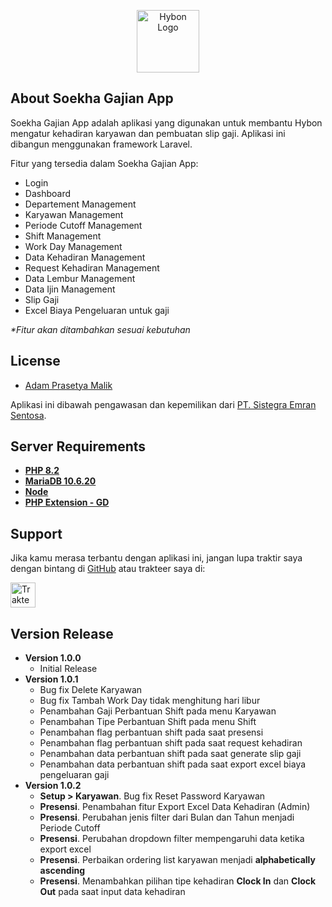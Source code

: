 <p align="center">
    <a href="https://soekha.solusikami.co.id" target="_blank">
        <img src="https://soekha.solusikami.co.id/SOEKHA-MINI-LOGO.jpeg" width="100" alt="Hybon Logo">
    </a>
</p>

## About Soekha Gajian App

Soekha Gajian App adalah aplikasi yang digunakan untuk membantu Hybon mengatur kehadiran karyawan dan pembuatan slip gaji. Aplikasi ini dibangun menggunakan framework Laravel.

Fitur yang tersedia dalam Soekha Gajian App:

-   Login
-   Dashboard
-   Departement Management
-   Karyawan Management
-   Periode Cutoff Management
-   Shift Management
-   Work Day Management
-   Data Kehadiran Management
-   Request Kehadiran Management
-   Data Lembur Management
-   Data Ijin Management
-   Slip Gaji
-   Excel Biaya Pengeluaran untuk gaji

_\*Fitur akan ditambahkan sesuai kebutuhan_

## License

-   [Adam Prasetya Malik](https://github.com/manasama77)

Aplikasi ini dibawah pengawasan dan kepemilikan dari [PT. Sistegra Emran Sentosa](https://sistegra.id).

## Server Requirements

-   **[PHP 8.2](https://www.php.net/)**
-   **[MariaDB 10.6.20](https://mariadb.org/)**
-   **[Node](https://nodejs.org/en/)**
-   **[PHP Extension - GD](https://www.php.net/manual/en/book.gd)**

## Support

Jika kamu merasa terbantu dengan aplikasi ini, jangan lupa traktir saya dengan bintang di [GitHub](https://github.com/manasama77/soekha-gajian) atau trakteer saya di:

<a href="https://trakteer.id/adam_pm" target="_blank"><img id="wse-buttons-preview" src="https://edge-cdn.trakteer.id/images/embed/trbtn-red-1.png?date=18-11-2023" height="40" style="border:0px;height:40px;" alt="Trakteer Saya"></a>

## Version Release

-   **Version 1.0.0**
    -   Initial Release
-   **Version 1.0.1**
    -   Bug fix Delete Karyawan
    -   Bug fix Tambah Work Day tidak menghitung hari libur
    -   Penambahan Gaji Perbantuan Shift pada menu Karyawan
    -   Penambahan Tipe Perbantuan Shift pada menu Shift
    -   Penambahan flag perbantuan shift pada saat presensi
    -   Penambahan flag perbantuan shift pada saat request kehadiran
    -   Penambahan data perbantuan shift pada saat generate slip gaji
    -   Penambahan data perbantuan shift pada saat export excel biaya pengeluaran gaji
-   **Version 1.0.2**
    -   **Setup > Karyawan**. Bug fix Reset Password Karyawan
    -   **Presensi**. Penambahan fitur Export Excel Data Kehadiran (Admin)
    -   **Presensi**. Perubahan jenis filter dari Bulan dan Tahun menjadi Periode Cutoff
    -   **Presensi**. Perubahan dropdown filter mempengaruhi data ketika export excel
    -   **Presensi**. Perbaikan ordering list karyawan menjadi **alphabetically ascending**
    -   **Presensi**. Menambahkan pilihan tipe kehadiran **Clock In** dan **Clock Out** pada saat input data kehadiran
